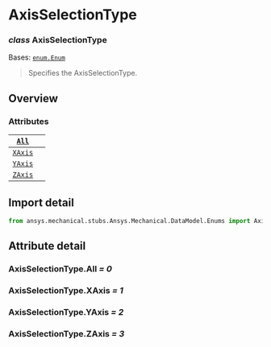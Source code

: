 # AxisSelectionType

### *class* AxisSelectionType

Bases: [`enum.Enum`](https://docs.python.org/3/library/enum.html#enum.Enum)

> Specifies the AxisSelectionType.

> <!-- !! processed by numpydoc !! -->

## Overview

### Attributes

| [`All`](#AxisSelectionType.All)     |    |
|-------------------------------------|----|
| [`XAxis`](#AxisSelectionType.XAxis) |    |
| [`YAxis`](#AxisSelectionType.YAxis) |    |
| [`ZAxis`](#AxisSelectionType.ZAxis) |    |

## Import detail

```python
from ansys.mechanical.stubs.Ansys.Mechanical.DataModel.Enums import AxisSelectionType
```

## Attribute detail

### AxisSelectionType.All *= 0*

### AxisSelectionType.XAxis *= 1*

### AxisSelectionType.YAxis *= 2*

### AxisSelectionType.ZAxis *= 3*
